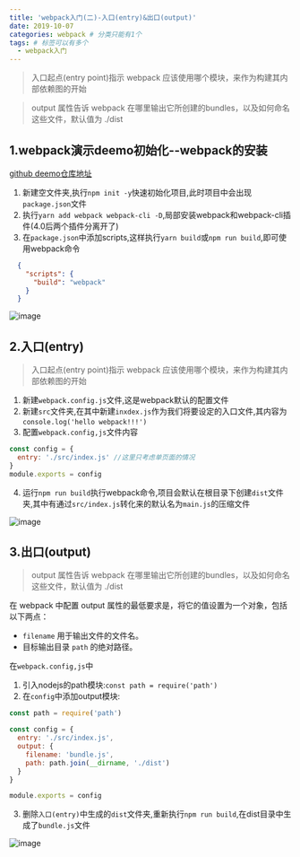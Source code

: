 ```yaml
---
title: 'webpack入门(二)-入口(entry)&出口(output)'
date: 2019-10-07
categories: webpack # 分类只能有1个
tags: # 标签可以有多个
  - webpack入门
---
```


> 入口起点(entry point)指示 webpack 应该使用哪个模块，来作为构建其内部依赖图的开始

> output 属性告诉 webpack 在哪里输出它所创建的bundles，以及如何命名这些文件，默认值为 ./dist

<!-- more -->

## 1.webpack演示deemo初始化--webpack的安装

[github deemo仓库地址](https://github.com/lailailee/webpack-deemo)

1. 新建空文件夹,执行`npm init -y`快速初始化项目,此时项目中会出现`package.json`文件
2. 执行`yarn add webpack webpack-cli -D`,局部安装webpack和webpack-cli插件(4.0后两个插件分离开了)
3. 在`package.json`中添加scripts,这样执行`yarn build`或`npm run build`,即可使用webpack命令
```json
  {  
    "scripts": {
      "build": "webpack"
    }
  }
```
![image](http://lailailee.oss-cn-chengdu.aliyuncs.com/%E5%8D%9A%E5%AE%A2%E5%9B%BE%E7%89%87/webpack/step0.jpg)

## 2.入口(entry)

> 入口起点(entry point)指示 webpack 应该使用哪个模块，来作为构建其内部依赖图的开始

1. 新建`webpack.config.js`文件,这是webpack默认的配置文件
2. 新建`src`文件夹,在其中新建`inxdex.js`作为我们将要设定的入口文件,其内容为`console.log('hello webpack!!!')`
3. 配置`webpack.config,js`文件内容
```javascript
const config = {
  entry: './src/index.js' //这里只考虑单页面的情况
}
module.exports = config
```
4. 运行`npm run build`执行webpack命令,项目会默认在根目录下创建`dist`文件夹,其中有通过`src/index.js`转化来的默认名为`main.js`的压缩文件

![image](http://lailailee.oss-cn-chengdu.aliyuncs.com/%E5%8D%9A%E5%AE%A2%E5%9B%BE%E7%89%87/webpack/entry.jpg)

## 3.出口(output)
> output 属性告诉 webpack 在哪里输出它所创建的bundles，以及如何命名这些文件，默认值为 ./dist

在 webpack 中配置 output 属性的最低要求是，将它的值设置为一个对象，包括以下两点：
- `filename` 用于输出文件的文件名。
- 目标输出目录 `path` 的绝对路径。

在`webpack.config,js`中
1. 引入nodejs的path模块:`const path = require('path')`
2. 在`config`中添加output模块:
```javascript
const path = require('path')

const config = {
  entry: './src/index.js',
  output: {
    filename: 'bundle.js',
    path: path.join(__dirname, './dist')
  }
}

module.exports = config
```
3. 删除`入口(entry)`中生成的`dist`文件夹,重新执行`npm run build`,在dist目录中生成了`bundle.js`文件

![image](http://lailailee.oss-cn-chengdu.aliyuncs.com/%E5%8D%9A%E5%AE%A2%E5%9B%BE%E7%89%87/webpack/output.jpg)
